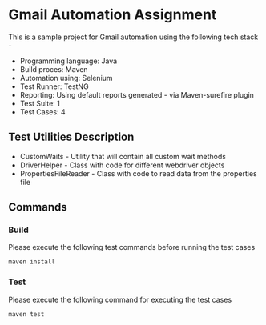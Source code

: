 # Gmail Automation Assignment

This is a sample project for Gmail automation using the following tech stack - 

- Programming language:   Java
- Build proces:           Maven
- Automation using:       Selenium
- Test Runner:            TestNG
- Reporting:              Using default reports generated - via Maven-surefire plugin
- Test Suite:             1
- Test Cases:             4


## Test Utilities Description
- CustomWaits - Utility that will contain all custom wait methods
- DriverHelper - Class with code for different webdriver objects
- PropertiesFileReader - Class with code to read data from the properties file

## Commands

### Build
Please execute the following test commands before running the test cases
```
maven install
```
### Test
Please execute the following command for executing the test cases
```
maven test
```
